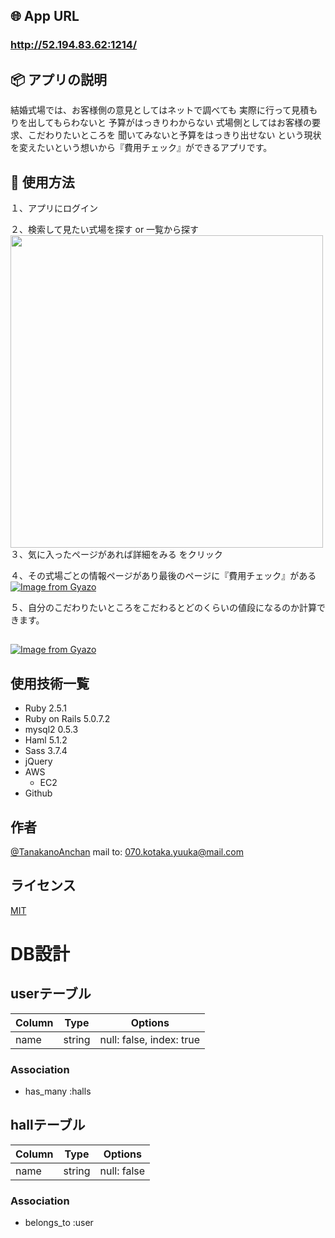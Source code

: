 ## 🌐 App URL

### **http://52.194.83.62:1214/**  

## 📦 アプリの説明
結婚式場では、お客様側の意見としてはネットで調べても
実際に行って見積もりを出してもらわないと
予算がはっきりわからない
式場側としてはお客様の要求、こだわりたいところを
聞いてみないと予算をはっきり出せない
という現状を変えたいという想いから『費用チェック』ができるアプリです。

## 💬 使用方法

１、アプリにログイン

２、検索して見たい式場を探す or 一覧から探す
  <img src="https://i.gyazo.com/003f69ebb6ea926654a85b5c26997092.jpg" width="500x500">
３、気に入ったページがあれば詳細をみる をクリック

４、その式場ごとの情報ページがあり最後のページに『費用チェック』がある
  [![Image from Gyazo](https://i.gyazo.com/51dafe0433f5f53e6eff7e9b96417d6b.jpg)](https://gyazo.com/51dafe0433f5f53e6eff7e9b96417d6b) 

５、自分のこだわりたいところをこだわるとどのくらいの値段になるのか計算できます。


## 
[![Image from Gyazo](https://i.gyazo.com/2c647729f441aa2aad48b18ebf6bcfd3.jpg)](https://gyazo.com/2c647729f441aa2aad48b18ebf6bcfd3)

 
## 使用技術一覧

- Ruby 2.5.1
- Ruby on Rails 5.0.7.2
- mysql2 0.5.3
- Haml 5.1.2
- Sass 3.7.4
- jQuery
- AWS
  - EC2
- Github
 
## 作者
 
[@TanakanoAnchan](https://twitter.com/TanakanoAnchan)
mail to: 070.kotaka.yuuka@mail.com
 
## ライセンス
 
[MIT](http://TomoakiTANAKA.mit-license.org)</blockquote>


# DB設計

## userテーブル
|Column|Type|Options|
|------|----|-------|
|name|string|null: false, index: true|

### Association
- has_many :halls

## hallテーブル

|Column|Type|Options|
|------|----|-------|
|name|string|null: false|

### Association
- belongs_to :user